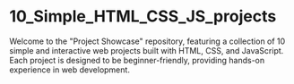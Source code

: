 # 10_Simple_HTML_CSS_JS_projects
Welcome to the "Project Showcase" repository, featuring a collection of 10 simple and interactive web projects built with HTML, CSS, and JavaScript. Each project is designed to be beginner-friendly, providing hands-on experience in web development.
